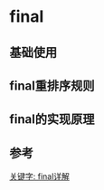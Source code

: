 # final

## 基础使用

## final重排序规则

## final的实现原理

## 参考

[关键字: final详解](https://www.pdai.tech/md/java/thread/java-thread-x-key-final.html)
